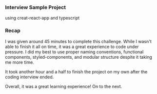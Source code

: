 ### Interview Sample Project

using creat-react-app and typescript

### Recap

I was given around 45 minutes to complete this challenge. While I wasn't able to finish it all on time, it was a great experience to code under pressure. I did my best to use proper naming conventions, functional components, styled-components, and modular structure despite it taking me more time.  
 
It took another hour and a half to finish the project on my own after the coding interview ended.  

Overall, it was a great learning experience! On to the next.  
